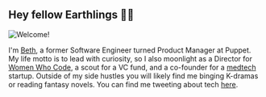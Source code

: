 ## Hey fellow Earthlings 👋🏻

![Welcome!](https://drive.google.com/uc?export=view&id=1adb0-Ls9NSEFPvk8mXSjuLRK2cPwUtyb)

I'm [Beth](https://linkedin.com/in/beth-glenfield), a former Software Engineer turned Product Manager at Puppet. My life motto is to lead with curiosity, so I also moonlight as a Director for [Women Who Code](https://womenwhocode.com/belfast), a scout for a VC fund, and a co-founder for a [medtech](https://www.linkedin.com/company/pillpocket/about/) startup. Outside of my side hustles you will likely find me binging K-dramas or reading fantasy novels. You can find me tweeting about tech [here](https://twitter.com/_peculiarism).
